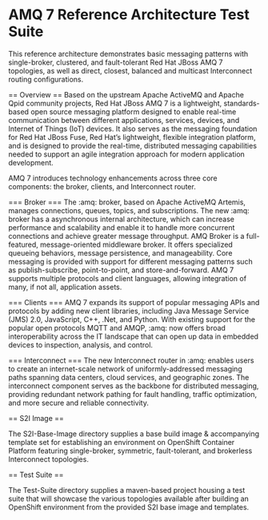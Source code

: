 # AMQ 7 Reference Architecture Test Suite

This reference architecture demonstrates basic messaging patterns with single-broker, clustered, and fault-tolerant Red Hat JBoss AMQ 7 topologies, as well as direct, closest, balanced and 
multicast Interconnect routing configurations.

== Overview ==
Based on the upstream Apache ActiveMQ and Apache Qpid community projects, Red Hat JBoss AMQ 7 is a lightweight, standards-based open source messaging platform designed to enable real-time 
communication between different applications, services, devices, and Internet of Things (IoT) devices. It also serves as the messaging foundation for Red Hat JBoss Fuse, Red Hat’s lightweight, 
flexible integration platform, and is designed to provide the real-time, distributed messaging capabilities needed to support an agile integration approach for modern application development.

AMQ 7 introduces technology enhancements across three core components: the broker, clients, and Interconnect router.

=== Broker ===
The :amq: broker, based on Apache ActiveMQ Artemis, manages connections, queues, topics, and subscriptions. The new :amq: broker has a asynchronous internal architecture, which can increase 
performance and scalability 
and enable it to handle more concurrent connections and achieve greater message throughput. AMQ Broker is a full-featured, message-oriented middleware broker. It offers specialized queueing 
behaviors, message persistence, and manageability. Core messaging is provided with support for different messaging patterns such as publish-subscribe, point-to-point, and store-and-forward. AMQ 7 
supports multiple protocols and client languages, allowing integration of many, if not all, application assets.

=== Clients ===
AMQ 7 expands its support of popular messaging APIs and protocols by adding new client libraries, including Java Message Service (JMS) 2.0, JavaScript, C++, .Net, and Python. With existing 
support for the popular open protocols MQTT and AMQP, :amq: now offers broad interoperability across the IT landscape that can open up data in embedded devices to inspection, analysis, and control.

=== Interconnect ===
The new Interconnect router in :amq: enables users to create an internet-scale network of uniformly-addressed messaging paths spanning data centers, cloud services, and geographic zones. The 
interconnect component serves as the backbone for distributed messaging, providing redundant network pathing for fault handling, traffic optimization, and more secure and reliable connectivity.

== S2I Image ==

The S2I-Base-Image directory supplies a base build image & accompanying template set for establishing an environment on OpenShift Container Platform featuring single-broker, symmetric, 
fault-tolerant, and brokerless Interconnect topologies.

== Test Suite ==  

The Test-Suite directory supplies a maven-based project housing a test suite that will showcase the various topologies available after building an OpenShift environment from the provided S2I base 
image and templates.